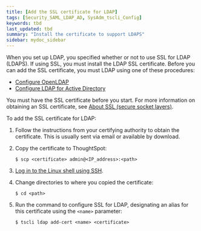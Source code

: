 ```yaml
---
title: [Add the SSL certificate for LDAP]
tags: [Security_SAML_LDAP_AD, SysAdm_tscli_Config]
keywords: tbd
last_updated: tbd
summary: "Install the certificate to support LDAPS"
sidebar: mydoc_sidebar
---
```

When you set up LDAP, you specified whether or not to use SSL for LDAP (LDAPS). If using SSL, you must install the LDAP SSL certificate. Before you can add the SSL certificate, you must LDAP using one of these procedures:

-   [Configure OpenLDAP](LDAP_config_openLDAP.html#)
-   [Configure LDAP for Active Directory](LDAP_config_AD.html#)

You must have the SSL certificate before you start. For more information on obtaining an SSL certificate, see [About SSL (secure socket layers)](SSL_config.html#).

To add the SSL certificate for LDAP:

1. Follow the instructions from your certifying authority to obtain the certificate. This is usually sent via email or available by download.
2. Copy the certificate to ThoughtSpot:

    ```
    $ scp <certificate> admin@<IP_address>:<path>
    ```

3. [Log in to the Linux shell using SSH](logins.html#ssh-to-the-appliance).
4. Change directories to where you copied the certificate:

    ```
    $ cd <path>
    ```

5. Run the command to configure SSL for LDAP, designating an alias for this certificate using the `<name>` parameter:

    ```
    $ tscli ldap add-cert <name> <certificate>
    ```
